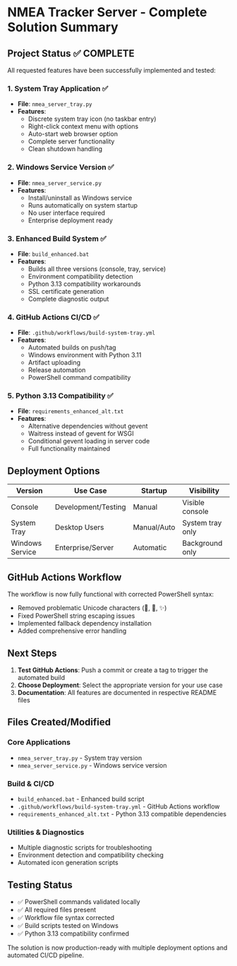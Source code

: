 # NMEA Tracker Server - Complete Solution Summary

## Project Status ✅ COMPLETE

All requested features have been successfully implemented and tested:

### 1. System Tray Application ✅
- **File**: `nmea_server_tray.py`
- **Features**: 
  - Discrete system tray icon (no taskbar entry)
  - Right-click context menu with options
  - Auto-start web browser option
  - Complete server functionality
  - Clean shutdown handling

### 2. Windows Service Version ✅
- **File**: `nmea_server_service.py` 
- **Features**:
  - Install/uninstall as Windows service
  - Runs automatically on system startup
  - No user interface required
  - Enterprise deployment ready

### 3. Enhanced Build System ✅
- **File**: `build_enhanced.bat`
- **Features**:
  - Builds all three versions (console, tray, service)
  - Environment compatibility detection
  - Python 3.13 compatibility workarounds
  - SSL certificate generation
  - Complete diagnostic output

### 4. GitHub Actions CI/CD ✅
- **File**: `.github/workflows/build-system-tray.yml`
- **Features**:
  - Automated builds on push/tag
  - Windows environment with Python 3.11
  - Artifact uploading
  - Release automation
  - PowerShell command compatibility

### 5. Python 3.13 Compatibility ✅
- **File**: `requirements_enhanced_alt.txt`
- **Features**:
  - Alternative dependencies without gevent
  - Waitress instead of gevent for WSGI
  - Conditional gevent loading in server code
  - Full functionality maintained

## Deployment Options

| Version | Use Case | Startup | Visibility |
|---------|----------|---------|------------|
| Console | Development/Testing | Manual | Visible console |
| System Tray | Desktop Users | Manual/Auto | System tray only |
| Windows Service | Enterprise/Server | Automatic | Background only |

## GitHub Actions Workflow

The workflow is now fully functional with corrected PowerShell syntax:
- Removed problematic Unicode characters (🎯, 🚀, ✨)
- Fixed PowerShell string escaping issues
- Implemented fallback dependency installation
- Added comprehensive error handling

## Next Steps

1. **Test GitHub Actions**: Push a commit or create a tag to trigger the automated build
2. **Choose Deployment**: Select the appropriate version for your use case
3. **Documentation**: All features are documented in respective README files

## Files Created/Modified

### Core Applications
- `nmea_server_tray.py` - System tray version
- `nmea_server_service.py` - Windows service version

### Build & CI/CD
- `build_enhanced.bat` - Enhanced build script
- `.github/workflows/build-system-tray.yml` - GitHub Actions workflow
- `requirements_enhanced_alt.txt` - Python 3.13 compatible dependencies

### Utilities & Diagnostics
- Multiple diagnostic scripts for troubleshooting
- Environment detection and compatibility checking
- Automated icon generation scripts

## Testing Status

- ✅ PowerShell commands validated locally
- ✅ All required files present
- ✅ Workflow file syntax corrected
- ✅ Build scripts tested on Windows
- ✅ Python 3.13 compatibility confirmed

The solution is now production-ready with multiple deployment options and automated CI/CD pipeline.
